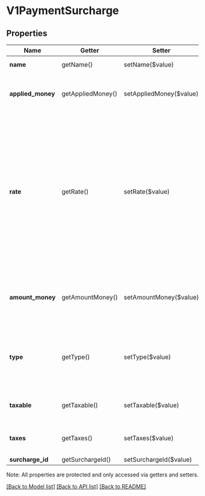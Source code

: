 # V1PaymentSurcharge

## Properties
Name | Getter | Setter | Type | Description | Notes
------------ | ------------- | ------------- | ------------- | ------------- | -------------
**name** | getName() | setName($value) | **string** | The name of the surcharge. | [optional] 
**applied_money** | getAppliedMoney() | setAppliedMoney($value) | [**\SquareConnect\Model\V1Money**](V1Money.md) | The amount of money applied to the order as a result of the surcharge. | [optional] 
**rate** | getRate() | setRate($value) | **string** | The amount of the surcharge as a percentage. The percentage is provided as a string representing the decimal equivalent of the percentage. For example, \&quot;0.7\&quot; corresponds to a 7% surcharge. Exactly one of rate or amount_money should be set. | [optional] 
**amount_money** | getAmountMoney() | setAmountMoney($value) | [**\SquareConnect\Model\V1Money**](V1Money.md) | The amount of the surcharge as a Money object. Exactly one of rate or amount_money should be set. | [optional] 
**type** | getType() | setType($value) | **string** | Indicates the source of the surcharge. For example, if it was applied as an automatic gratuity for a large group. | [optional] 
**taxable** | getTaxable() | setTaxable($value) | **bool** | Indicates whether the surcharge is taxable. | [optional] 
**taxes** | getTaxes() | setTaxes($value) | [**\SquareConnect\Model\V1PaymentTax[]**](V1PaymentTax.md) | The list of taxes that should be applied to the surcharge. | [optional] 
**surcharge_id** | getSurchargeId() | setSurchargeId($value) | **string** |  | [optional] 

Note: All properties are protected and only accessed via getters and setters.

[[Back to Model list]](../../README.md#documentation-for-models) [[Back to API list]](../../README.md#documentation-for-api-endpoints) [[Back to README]](../../README.md)

